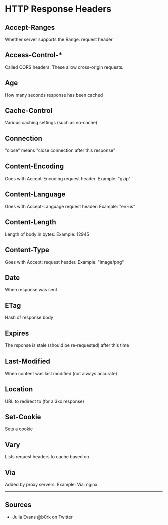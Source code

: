 # HTTP Response Headers

## Accept-Ranges

Whether server supports the Range: request header

## Access-Control-*

Called CORS headers. These allow cross-origin requests.

## Age

How many seconds response has been cached

## Cache-Control

Various caching settings (such as no-cache)

## Connection

"close" means "close connection after this response"

## Content-Encoding

Goes with Accept-Encoding request header. Example: "gzip"

## Content-Language

Goes with Accept-Language request header: Example: "en-us"

## Content-Length

Length of body in bytes: Example: 12945

## Content-Type

Goes with Accept: request header. Example: "image/png"

## Date

When response was sent

## ETag

Hash of response body

## Expires

The rsponse is stale (should be re-requested) after this time

## Last-Modified

When content was last modified (not always accurate)

## Location

URL to redirect to (for a 3xx response)

## Set-Cookie

Sets a cookie

## Vary

Lists request headers to cache based on

## Via

Added by proxy servers. Example: Via: nginx

-----

## Sources

- Julia Evans @b0rk on Twitter
